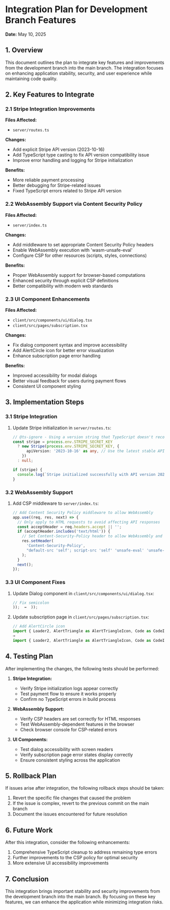 # Integration Plan for Development Branch Features

**Date:** May 10, 2025

## 1. Overview

This document outlines the plan to integrate key features and improvements from the development branch into the main branch. The integration focuses on enhancing application stability, security, and user experience while maintaining code quality.

## 2. Key Features to Integrate

### 2.1 Stripe Integration Improvements

**Files Affected:**
- `server/routes.ts`

**Changes:**
- Add explicit Stripe API version (2023-10-16)
- Add TypeScript type casting to fix API version compatibility issue
- Improve error handling and logging for Stripe initialization

**Benefits:**
- More reliable payment processing
- Better debugging for Stripe-related issues
- Fixed TypeScript errors related to Stripe API version

### 2.2 WebAssembly Support via Content Security Policy

**Files Affected:**
- `server/index.ts`

**Changes:**
- Add middleware to set appropriate Content Security Policy headers
- Enable WebAssembly execution with 'wasm-unsafe-eval'
- Configure CSP for other resources (scripts, styles, connections)

**Benefits:**
- Proper WebAssembly support for browser-based computations
- Enhanced security through explicit CSP definitions
- Better compatibility with modern web standards

### 2.3 UI Component Enhancements

**Files Affected:**
- `client/src/components/ui/dialog.tsx`
- `client/src/pages/subscription.tsx`

**Changes:**
- Fix dialog component syntax and improve accessibility
- Add AlertCircle icon for better error visualization
- Enhance subscription page error handling

**Benefits:**
- Improved accessibility for modal dialogs
- Better visual feedback for users during payment flows
- Consistent UI component styling

## 3. Implementation Steps

### 3.1 Stripe Integration

1. Update Stripe initialization in `server/routes.ts`:
   ```typescript
   // @ts-ignore - Using a version string that TypeScript doesn't recognize yet
   const stripe = process.env.STRIPE_SECRET_KEY 
     ? new Stripe(process.env.STRIPE_SECRET_KEY, {
         apiVersion: '2023-10-16' as any, // Use the latest stable API version
       }) 
     : null;

   if (stripe) {
     console.log(`Stripe initialized successfully with API version 2023-10-16. Key starts with: ${process.env.STRIPE_SECRET_KEY!.substring(0, 8)}...`);
   }
   ```

### 3.2 WebAssembly Support

1. Add CSP middleware to `server/index.ts`:
   ```typescript
   // Add Content Security Policy middleware to allow WebAssembly
   app.use((req, res, next) => {
     // Only apply to HTML requests to avoid affecting API responses
     const acceptHeader = req.headers.accept || '';
     if (acceptHeader.includes('text/html')) {
       // Set Content-Security-Policy header to allow WebAssembly and other needed features
       res.setHeader(
         'Content-Security-Policy',
         "default-src 'self'; script-src 'self' 'unsafe-eval' 'unsafe-inline' 'wasm-unsafe-eval'; style-src 'self' 'unsafe-inline'; img-src 'self' data: https:; connect-src 'self' https://* wss://*; font-src 'self' data:; frame-src 'self'; object-src 'none'; worker-src 'self' blob:; wasm-unsafe-eval 'self'"
       );
     }
     next();
   });
   ```

### 3.3 UI Component Fixes

1. Update Dialog component in `client/src/components/ui/dialog.tsx`:
   ```typescript
   // Fix semicolon
   ));  →  ));
   ```

2. Update subscription page in `client/src/pages/subscription.tsx`:
   ```typescript
   // Add AlertCircle icon
   import { Loader2, AlertTriangle as AlertTriangleIcon, Code as CodeIcon, Check as CheckIcon } from 'lucide-react';
   →
   import { Loader2, AlertTriangle as AlertTriangleIcon, Code as CodeIcon, Check as CheckIcon, AlertCircle } from 'lucide-react';
   ```

## 4. Testing Plan

After implementing the changes, the following tests should be performed:

1. **Stripe Integration:**
   - Verify Stripe initialization logs appear correctly
   - Test payment flow to ensure it works properly
   - Confirm no TypeScript errors in build process

2. **WebAssembly Support:**
   - Verify CSP headers are set correctly for HTML responses
   - Test WebAssembly-dependent features in the browser
   - Check browser console for CSP-related errors

3. **UI Components:**
   - Test dialog accessibility with screen readers
   - Verify subscription page error states display correctly
   - Ensure consistent styling across the application

## 5. Rollback Plan

If issues arise after integration, the following rollback steps should be taken:

1. Revert the specific file changes that caused the problem
2. If the issue is complex, revert to the previous commit on the main branch
3. Document the issues encountered for future resolution

## 6. Future Work

After this integration, consider the following enhancements:

1. Comprehensive TypeScript cleanup to address remaining type errors
2. Further improvements to the CSP policy for optimal security
3. More extensive UI accessibility improvements

## 7. Conclusion

This integration brings important stability and security improvements from the development branch into the main branch. By focusing on these key features, we can enhance the application while minimizing integration risks.